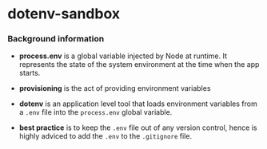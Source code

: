 # dotenv-sandbox

### Background information

* **process.env** is a global variable injected by Node at runtime. It represents the state of the system environment at the time when the app starts.

* **provisioning** is the act of providing environment variables

* **dotenv** is an application level tool that loads environment variables from a `.env` file into the `process.env` global variable.

* **best practice** is to keep the `.env` file out of any version control, hence is highly adviced to add the `.env` to the `.gitignore` file.